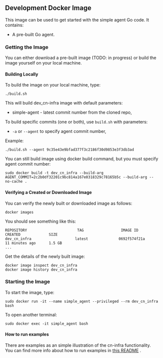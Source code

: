## Development Docker Image

This image can be used to get started with the simple agent Go code. It contains:


- A pre-built Go agent.

### Getting the Image
You can either download a pre-built image (TODO: in progress) or build the image yourself on your local machine.

#### Building Locally
To build the image on your local machine,  type:
```
./build.sh
```
This will build dev_cn-infra image with default parameters:  
- simple-agent - latest commit number from the cloned repo,

  
To build specific commits (one or both), use `build.sh` with parameters:  
- `-a` or `--agent` to specify agent commit number, 


Example:
```
./build.sh --agent 9c35e43e9bfad377f3c2186f30d9853e3f3db3ad
```

You can still build image using docker build command, but you must specify agent commit number:
```
sudo docker build -t dev_cn_infra --build-arg AGENT_COMMIT=2c2b0df32201c9bc814a167e0318329c78165b5c --build-arg --no-cache .
```

#### Verifying a Created or Downloaded Image
You can verify the newly built or downloaded image as follows:

```
docker images
``` 

You should see something like this:

```
REPOSITORY                       TAG                 IMAGE ID            CREATED             SIZE
dev_cn_infra                    latest              0692f574f21a        11 minutes ago      1.5 GB
...
```
Get the details of the newly built image:

```
docker image inspect dev_cn_infra
docker image history dev_cn_infra
```


### Starting the Image

To start the image, type:
```
sudo docker run -it --name simple_agent --privileged --rm dev_cn_infra bash
```
To open another terminal:
```
sudo docker exec -it simple_agent bash
```

#### How to run examples
There are examples as an simple illustration of the cn-infra functionality. 
You can find more info about how to run examples in [this README](../../examples/README.md) .